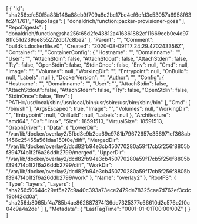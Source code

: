 [
{
"Id": "sha256:cfc50f5a83b148a88eb9f709a8c2bc17be4ef6efd3c53057a6958f63fc241761",
"RepoTags": [
"donaldrich/function:packer-provisioner-goss"
],
"RepoDigests": [
"donaldrich/function@sha256:65d2fe43812a416361882cf11669eeb0e4d978ffc51d239de855272dbf7c8be2"
],
"Parent": "",
"Comment": "buildkit.dockerfile.v0",
"Created": "2020-08-09T17:24:29.470243356Z",
"Container": "",
"ContainerConfig": {
"Hostname": "",
"Domainname": "",
"User": "",
"AttachStdin": false,
"AttachStdout": false,
"AttachStderr": false,
"Tty": false,
"OpenStdin": false,
"StdinOnce": false,
"Env": null,
"Cmd": null,
"Image": "",
"Volumes": null,
"WorkingDir": "",
"Entrypoint": null,
"OnBuild": null,
"Labels": null
},
"DockerVersion": "",
"Author": "",
"Config": {
"Hostname": "",
"Domainname": "",
"User": "",
"AttachStdin": false,
"AttachStdout": false,
"AttachStderr": false,
"Tty": false,
"OpenStdin": false,
"StdinOnce": false,
"Env": [
"PATH=/usr/local/sbin:/usr/local/bin:/usr/sbin:/usr/bin:/sbin:/bin"
],
"Cmd": [
"/bin/sh"
],
"ArgsEscaped": true,
"Image": "",
"Volumes": null,
"WorkingDir": "",
"Entrypoint": null,
"OnBuild": null,
"Labels": null
},
"Architecture": "amd64",
"Os": "linux",
"Size": 18591513,
"VirtualSize": 18591513,
"GraphDriver": {
"Data": {
"LowerDir": "/var/lib/docker/overlay2/5fbd3e9b2ea69c9781b79672657e356971ef368ab1456c25455a561daa150f0e/diff",
"MergedDir": "/var/lib/docker/overlay2/dcd82fb94e3cb450770280a59f17cb5f256f8805bf3947f4b1f2f6a26ddb2799/merged",
"UpperDir": "/var/lib/docker/overlay2/dcd82fb94e3cb450770280a59f17cb5f256f8805bf3947f4b1f2f6a26ddb2799/diff",
"WorkDir": "/var/lib/docker/overlay2/dcd82fb94e3cb450770280a59f17cb5f256f8805bf3947f4b1f2f6a26ddb2799/work"
},
"Name": "overlay2"
},
"RootFS": {
"Type": "layers",
"Layers": [
"sha256:50644c29ef5a27c9a40c393a73ece2479de78325cae7d762ef3cdc19bf42dd0a",
"sha256:b8065bf4a785b4ae862887374f36dc7325377c66610d2c576e2f0c04c9a4a2de"
]
},
"Metadata": {
"LastTagTime": "0001-01-01T00:00:00Z"
}
}
]
